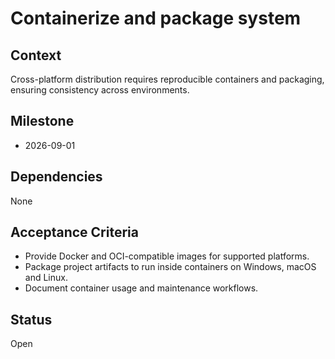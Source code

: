 # Containerize and package system

## Context
Cross-platform distribution requires reproducible containers and packaging,
ensuring consistency across environments.

## Milestone
- 2026-09-01

## Dependencies
None

## Acceptance Criteria
- Provide Docker and OCI-compatible images for supported platforms.
- Package project artifacts to run inside containers on Windows, macOS and Linux.
- Document container usage and maintenance workflows.

## Status
Open
